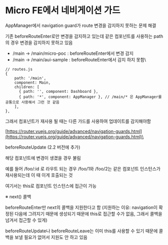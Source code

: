 # Micro FE에서 네비게이션 가드

AppManager에서 navigation guard가 route 변경을 감지하지 못하는 문제 해결

기존 beforeRouteEnter로만 변경을 감지하고 있는데 같은 컴포넌트를 사용하는 path의 경우 변경을 감지하지 못하고 있음

* /main → /main/micro-poc : beforeRouteEnter에서 변경 감지
* /main → /main/aui-sample : beforeRouteEnter에서 감지 하지 못함\


```
// routes.js
{
    path: '/main',
    component: Main,
    children: [
      { path: '', component: Dashboard },
      { path: '*', component: AppManager }, // /main/* 은 AppManager를 공통으로 사용해서 그런 것 같음
    ],
},
```

그래서 컴포넌트가 재사용 될 때는 다른 가드를 사용하여 업데이트를 감지해야함

[https://router.vuejs.org/guide/advanced/navigation-guards.html](https://router.vuejs.org/guide/advanced/navigation-guards.html)\


beforeRouteUpdate (2.2 버전에 추가)

해당 컴포넌트에 변경이 생겼을 경우 불림

예를 들어 /foo/:id 로 라우트 되는 경우 /foo/1와 /foo/2는 같은 컴포넌트 인스턴스가 재사용되는데 이 때 이게 호출되는 것

여기서는 this로 컴포넌트 인스턴스에 접근이 가능

※ next() 콜백

beforeRouteEnter만 next의 콜백을 지원한다고 함 (지원하는 이유: navigation이 확정된 다음에 그려지기 때문에 생성되기 때문에 this로 접근할 수가 없음, 그래서 콜백을 넘겨서 접근할 수 있게)

beforeRouteUpdate나 beforeRouteLeave는 이미 this를 사용할 수 있기 때문에 콜백을 보낼 필요가 없어서 지원도 안 하고 있음
